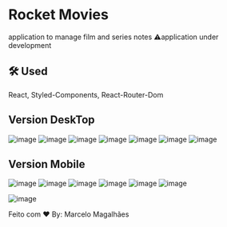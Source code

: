 # Rocket Movies

application to manage film and series notes
⚠️application under development

## 🛠 Used
React, Styled-Components, React-Router-Dom


## Version DeskTop
![image](https://github.com/MarceloAlmd/WEB_RocketMovies/assets/85407905/8924fe69-1102-46b0-8a00-bffe99c28669)
![image](https://github.com/MarceloAlmd/WEB_RocketMovies/assets/85407905/1100d11d-991c-4995-8421-28eeb3041266)
![image](https://github.com/MarceloAlmd/WEB_RocketMovies/assets/85407905/13b56129-a351-44f3-951e-5fe074c38ab8)
![image](https://github.com/MarceloAlmd/WEB_RocketMovies/assets/85407905/44ecbdf0-849d-4f74-af5d-b467228679d5)
![image](https://github.com/MarceloAlmd/WEB_RocketMovies/assets/85407905/1bc43cd8-eb6d-4e2d-95dd-f8bf69c9b10f)
![image](https://github.com/MarceloAlmd/WEB_RocketMovies/assets/85407905/d71d84da-404a-4419-bb85-4b350d4388ea)
![image](https://github.com/MarceloAlmd/WEB_RocketMovies/assets/85407905/e63c44e0-f30d-45e5-bd1c-3b435469ef13)



## Version Mobile
![image](https://github.com/MarceloAlmd/WEB_RocketMovies/assets/85407905/4b210ebe-fbca-4264-aec0-1eae59c39b02)
![image](https://github.com/MarceloAlmd/WEB_RocketMovies/assets/85407905/3b658987-c316-4882-9ca3-6f8d2d4e2bf2)
![image](https://github.com/MarceloAlmd/WEB_RocketMovies/assets/85407905/2f9ee280-e311-48ee-9bbf-fad04fd4589f)
![image](https://github.com/MarceloAlmd/WEB_RocketMovies/assets/85407905/77a084b0-dd76-47a1-ab5c-3677d7416f19)
![image](https://github.com/MarceloAlmd/WEB_RocketMovies/assets/85407905/418adf7b-a4ed-4eaa-8572-72768e083d39)
![image](https://github.com/MarceloAlmd/WEB_RocketMovies/assets/85407905/b9fe91d6-26e5-4b08-8eb1-fc1519bcf0f6)


![image](https://github.com/MarceloAlmd/WEB_RocketMovies/assets/85407905/f8243643-2169-4e8c-b1d7-aa3184782fa2)




Feito com ❤️ By: Marcelo Magalhães








